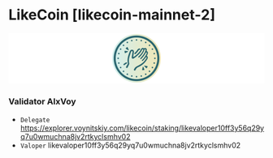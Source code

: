 # LikeCoin [likecoin-mainnet-2]
![LikeCoin Guide](https://github.com/Voynitskiy/Voynitskiy/blob/main/mainnet/LikeCoin/LikeCoin.png)
### Validator AlxVoy
* `Delegate` https://explorer.voynitskiy.com/likecoin/staking/likevaloper10ff3y56q29yq7u0wmuchna8jv2rtkyclsmhv02
* `Valoper` likevaloper10ff3y56q29yq7u0wmuchna8jv2rtkyclsmhv02
